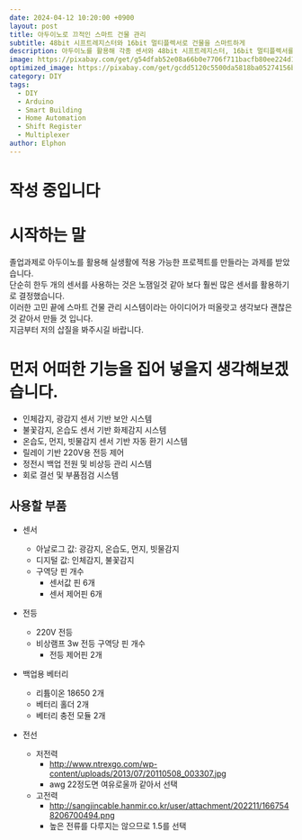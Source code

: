 ```yaml
---
date: 2024-04-12 10:20:00 +0900
layout: post
title: 아두이노로 끄적인 스마트 건물 관리
subtitle: 48bit 시프트레지스터와 16bit 멀티플렉서로 건물을 스마트하게
description: 아두이노를 활용해 각종 센서와 48bit 시프트레지스터, 16bit 멀티플렉서를 이용하여 다중 아날로그 핀을 사용하는 스마트 건물 관리 방법을 쉽고 재미있게 소개합니다. 이 기술을 통해 에너지 효율을 높이고, 일상을 더 편리하게 만드는 방법을 알아보세요!
image: https://pixabay.com/get/g54dfab52e08a66b0e7706f711bacfb80ee224d15f52fc67487ccbe4a07d05f1af5a1855ed42d8ce5c3088feee390f7a17cbc1269392cffffd3afa8e3328ce2ae_1920.png
optimized_image: https://pixabay.com/get/gcdd5120c5500da5818ba05274156b755b30b6003a3b107d2492be0cc21c24faf31d219b2c6becbbbd92578cb6948dec825cdd397dbc6bcdc48b2e0ac0c1cf014_1280.png
category: DIY
tags:
  - DIY
  - Arduino
  - Smart Building
  - Home Automation
  - Shift Register
  - Multiplexer
author: Elphon
---
```

# 작성 중입니다
# 시작하는 말
졸업과제로 아두이노를 활용해 실생활에 적용 가능한 프로젝트를 만들라는 과제를 받았습니다.<br>
단순히 한두 개의 센서를 사용하는 것은 노잼일것 같아 보다 훨씬 많은 센서를 활용하기로 결정했습니다.<br>
이러한 고민 끝에 스마트 건물 관리 시스템이라는 아이디어가 떠올랏고 생각보다 괜찮은것 같아서 만들 것 입니다.<br>
지금부터 저의 삽질을 봐주시길 바랍니다.

# 먼저 어떠한 기능을 집어 넣을지 생각해보겠습니다.
- 인체감지, 광감지 센서 기반 보안 시스템
- 불꽃감지, 온습도 센서 기반 화제감지 시스템
- 온습도, 먼지, 빗물감지 센서 기반 자동 환기 시스템
- 릴레이 기반 220V용 전등 제어
- 정전시 백업 전원 및 비상등 관리 시스템
- 회로 결선 및 부품점검 시스템

## 사용할 부품
- 센서
  - 아날로그 값: 광감지, 온습도, 먼지, 빗물감지
  - 디지털 값: 인체감지, 불꽃감지
  - 구역당 핀 개수
    - 센서값 핀 6개
    - 센서 제어핀 6개
- 전등
  - 220V 전등
  - 비상램프 3w 전등
  구역당 핀 개수
    - 전등 제어핀 2개
- 백업용 베터리
  - 리튬이온 18650 2개
  - 베터리 홀더 2개
  - 베터리 충전 모듈 2개

- 전선
  - 저전력
    - http://www.ntrexgo.com/wp-content/uploads/2013/07/20110508_003307.jpg
    - awg 22정도면 여유로울까 같아서 선택
  - 고전력
    - http://sangjincable.hanmir.co.kr/user/attachment/202211/1667548206700494.png
    - 높은 전류를 다루지는 않으므로 1.5를 선택
